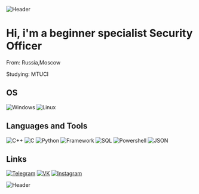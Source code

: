 ![Header](https://github.com/MobyFS/FHQ/blob/master/tenor2.gif)


# Hi, i'm a beginner specialist Security Officer 

From: Russia,Moscow

Studying: MTUCI

## OS
![Windows](https://img.shields.io/badge/-Windows-7B7E80?style=for-the-badge&logo=windows)
![Linux](https://img.shields.io/badge/-Linux_Kali/Ubuntu/Debian-7B7E80?style=for-the-badge&logo=linux&logoColor=FFFFFF)

## Languages and Tools 
![C++](https://img.shields.io/badge/C++-7B7E80?style=for-the-badge&logo=C%2b%2b)
![C](https://img.shields.io/badge/-C-7B7E80?style=for-the-badge&logo=C&logoColor=FFFFFF)
![Python](https://img.shields.io/badge/-Python-7B7E80?style=for-the-badge&logo=python&logoColor=FFFFFF)
![Framework](https://img.shields.io/badge/-Framework-7B7E80?style=for-the-badge&logo=.net&logoColor)
![SQL](https://img.shields.io/badge/-Windows-7B7E80?style=for-the-badge&logo=windows)
![Powershell](https://img.shields.io/badge/-Powershell-7B7E80?style=for-the-badge&logo=Powershell&logoColor=FFFFFF)
![JSON](https://img.shields.io/badge/-JSON-7B7E80?style=for-the-badge&logo=JSON&logoColor=FFFFFF)

## Links 
[![Telegram](https://img.shields.io/badge/-Telegram-7B7E80?style=for-the-badge&logo=Telegram)](https://t.me/mobyfs)
[![VK](https://img.shields.io/badge/-VK-7B7E80?style=for-the-badge&logo=VK&logoColor=FFFFFF)](https://vk.com/moby_yo)
[![Instagram](https://img.shields.io/badge/-Instagram-7B7E80?style=for-the-badge&logo=Instagram&logoColor=FFFFFF)](https://www.instagram.com/moby_fs/)

![Header](https://github.com/MobyFS/FHQ/blob/master/kokpic.gif)